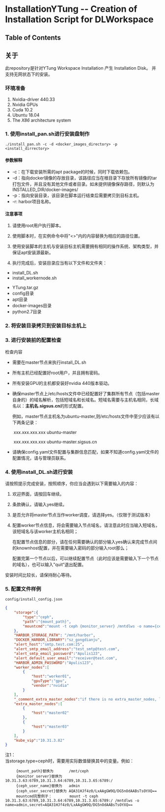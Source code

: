 # InstallationYTung -- Creation of Installation Script for DLWorkspace
## Table of Contents

## 关于

此repository是针对YTung Workspace Installation 产生 Installation Disk。 并支持无网状态下的安装。

### 环境准备

1. Nvidia-driver 440.33
2. Nvidia GPUs
3. Cuda 10.2
4. Ubuntu 18.04
5. The *X86* architecture system

### 1. 使用install_pan.sh进行安装盘制作

```shel
./install_pan.sh -c -d <docker_images_directory> -p <install_dirrectory>
```

#### 参数解释

* -c：在下载安装所需的apt package的时候，同时下载依赖包。
* -d：指向docker镜像的存放目录，该路径应当在根目录下存放所有镜像的tar打包文件，并且没有其他文件或者目录。如未提供镜像保存路径，则默认为INSTALLED_DIR/docker-images/
* -p：指向安装目录，该目录在脚本运行结束后需要拷贝到目标主机。
* -r: harbor项目名称。

#### 注意事项

1. 请使用root用户执行脚本。
2. 使用脚本时，在实例命令中将"<>"内的内容替换为相应的路径位置。

2. 使用安装脚本的主机与安装目标主机需要拥有相同的操作系统、架构类型，并保证apt安装源最新。

3. 执行完成后，安装目录应当有以下文件和文件夹：

* install_DL.sh
* install_workernode.sh

- YTung.tar.gz
- config目录
- apt目录
- docker-images目录
- python2.7目录

### 2. 将安装目录拷贝到安装目标主机上

### 3. 进行安装前的配置检查

检查内容

* 需要在master节点来执行install_DL.sh

* 所有主机已经配置好root用户，并且拥有密码。

* 所有安装GPU的主机都安装好nvidia 440版本驱动。

* 确保master节点上/etc/hosts文件中已经配置好了集群所有节点（包括master自身的）的域名解析，包括短域名和长域名。短域名需要与主机名相同，长域名以：**主机名.sigsus.cn**的形式配置。

  例如，master节点主机名为ubuntu-master,则/etc/hosts文件中至少应该有以下两条记录：

  ​	xxx.xxx.xxx.xxx ubuntu-master

  ​	xxx.xxx.xxx.xxx ubuntu-master.sigsus.cn

* 请确保config.yaml文件配置与集群信息匹配，如果不知道config.yaml文件的配置情况，请与管理员联系。

### 4. 使用install_DL.sh进行安装

请按照提示完成安装，按照顺序，你应当会遇到以下需要输入的内容：

1. 欢迎界面，请按回车继续。

2. 条款确认，请输入yes继续。

3. 是否允许将master节点当作worker调度，请选择yes。（仅限于测试版本）

4. 配置worker节点信息，将会需要输入节点域名，请注意此时应当输入短域名，该短域名与该worker主机名相同；

   在配置节点信息的部分，请在任何需要确认的部分输入yes确认来完成节点间的knownhost配置，并在需要输入密码的部分输入root那么；

   配置完第一个节点以后，可以继续配置节点（此时应该是需要输入下一个节点的域名），也可以输入”quit“退出配置。

安装时间比较长，请保持耐心等待。

### 5. 配置文件样例
    config/install_config.json
```json
{
    "storage":{
        "type":"ceph",
        "path":"{mount_path}", 
        "mountcmd":"mount -t ceph {monitor_server} /mntdlws -o name={ceph_user_name},secret={ceph_user_secret}"
    },
    "HARBOR_STORAGE_PATH": "/mnt/harbor",
    "DOCKER_HARBOR_LIBRARY":"sz_gongdianju",
    "alert_host":"smtp.test.com:25",
    "alert_smtp_email_address":"test_smtp@test.com",
    "alert_smtp_email_password":"Apulis123",
    "alert_default_user_email":"receiver@test.com",
    "HARBOR_ADMIN_PASSWORD":"Apulis123",
    "worker_nodes":[
        {
            "host":"worker01",
            "gpuType":"gpu",
            "vendor":"nvidia"
        }
    ],
    "_comment_extra_master_nodes":"if there is no extra_master_nodes, leave this array empty",
    "extra_master_nodes":[
        {
            "host":"master02"
        },
        {
            "host":"master03"
        }
    ],
    "kube_vip":"10.31.3.82"
}
```

注1：   
当storage.type=ceph时，需要用实际数值替换其中的变量。例如：
```
     {mount_path}替换为       /mnt/ceph
     {monitor_server}替换为   10.31.3.63:6789,10.31.3.64:6789,10.31.3.65:6789:/
     {ceph_user_name}替换为   admin
     {ceph_user_secret}替换为 AQA31HJf4z0/LxAAgGW9Q/DG5nOdAABsTsOYXQ==
     mountcmd完整例子：        mount -t ceph 10.31.3.63:6789,10.31.3.64:6789,10.31.3.65:6789:/ /mntdlws -o name=admin,secret=AQA31HJf4z0/LxAAgGW9Q/DG5nOdAABsTsOYXQ==
``` 